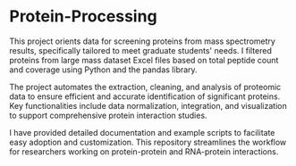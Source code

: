 # Protein-Processing
This project orients data for screening proteins from mass spectrometry results, specifically tailored to meet graduate students' needs.
I filtered proteins from large mass dataset Excel files based on total peptide count and coverage using Python and the pandas library. 

The project automates the extraction, cleaning, and analysis of proteomic data to ensure efficient and accurate identification of significant proteins. Key functionalities include data normalization, integration, and visualization to support comprehensive protein interaction studies. 

I have provided detailed documentation and example scripts to facilitate easy adoption and customization. This repository streamlines the workflow for researchers working on protein-protein and RNA-protein interactions.
